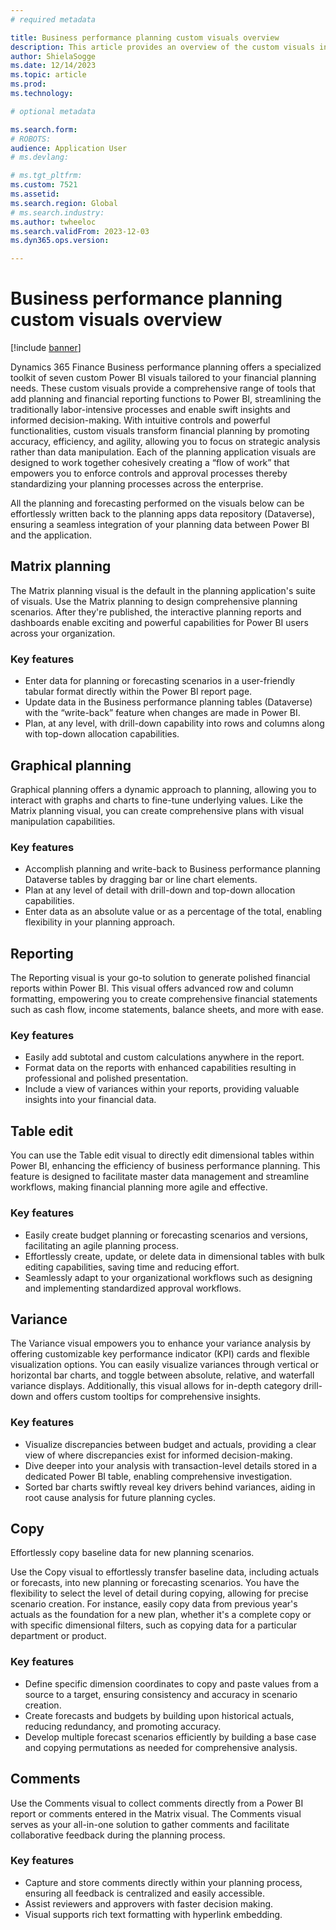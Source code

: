 ```yaml
---
# required metadata

title: Business performance planning custom visuals overview 
description: This article provides an overview of the custom visuals in the Business performance planning application.
author: ShielaSogge
ms.date: 12/14/2023
ms.topic: article
ms.prod: 
ms.technology: 

# optional metadata

ms.search.form: 
# ROBOTS: 
audience: Application User
# ms.devlang: 

# ms.tgt_pltfrm: 
ms.custom: 7521
ms.assetid: 
ms.search.region: Global
# ms.search.industry: 
ms.author: twheeloc
ms.search.validFrom: 2023-12-03
ms.dyn365.ops.version: 

---
```

# Business performance planning custom visuals overview 

[!include [banner](../includes/banner.md)]

Dynamics 365 Finance Business performance planning offers a specialized toolkit of seven custom Power BI visuals tailored to your financial planning needs. These custom visuals provide a comprehensive range of tools that add planning and financial reporting functions to Power BI, streamlining the traditionally labor-intensive processes and enable swift insights and informed decision-making. With intuitive controls and powerful functionalities, custom visuals transform financial planning by promoting accuracy, efficiency, and agility, allowing you to focus on strategic analysis rather than data manipulation. 
Each of the planning application visuals are designed to work together cohesively creating a “flow of work” that empowers you to enforce controls and approval processes thereby standardizing your planning processes across the enterprise. 

All the planning and forecasting performed on the visuals below can be effortlessly written back to the planning apps data repository (Dataverse), ensuring a seamless integration of your planning data between Power BI and the application.   

## Matrix planning 

The Matrix planning visual is the default in the planning application's suite of visuals. Use the Matrix planning to design comprehensive planning scenarios. After they're published, the interactive planning reports and dashboards enable exciting and powerful capabilities for Power BI users across your organization.  

### Key features

- Enter data for planning or forecasting scenarios in a user-friendly tabular format directly within the Power BI report page.
- Update data in the Business performance planning tables (Dataverse) with the “write-back” feature when changes are made in Power BI.
- Plan, at any level, with drill-down capability into rows and columns along with top-down allocation capabilities.  

## Graphical planning 

Graphical planning offers a dynamic approach to planning, allowing you to interact with graphs and charts to fine-tune underlying values. Like the Matrix planning visual, you can create comprehensive plans with visual manipulation capabilities. 

### Key features

- Accomplish planning and write-back to Business performance planning Dataverse tables by dragging bar or line chart elements.
- Plan at any level of detail with drill-down and top-down allocation capabilities.
- Enter data as an absolute value or as a percentage of the total, enabling flexibility in your planning approach. 

## Reporting 

The Reporting visual is your go-to solution to generate polished financial reports within Power BI. This visual offers advanced row and column formatting, empowering you to create comprehensive financial statements such as cash flow, income statements, balance sheets, and more with ease.  

### Key features

- Easily add subtotal and custom calculations anywhere in the report.
- Format data on the reports with enhanced capabilities resulting in professional and polished presentation.
- Include a view of variances within your reports, providing valuable insights into your financial data.  

## Table edit 

You can use the Table edit visual to directly edit dimensional tables within Power BI, enhancing the efficiency of business performance planning. This feature is designed to facilitate master data management and streamline workflows, making financial planning more agile and effective. 

### Key features 

- Easily create budget planning or forecasting scenarios and versions, facilitating an agile planning process.
- Effortlessly create, update, or delete data in dimensional tables with bulk editing capabilities, saving time and reducing effort.
- Seamlessly adapt to your organizational workflows such as designing and implementing standardized approval workflows. 

## Variance 

The Variance visual empowers you to enhance your variance analysis by offering customizable key performance indicator (KPI) cards and flexible visualization options. You can easily visualize variances through vertical or horizontal bar charts, and toggle between absolute, relative, and waterfall variance displays. Additionally, this visual allows for in-depth category drill-down and offers custom tooltips for comprehensive insights. 

### Key features 

- Visualize discrepancies between budget and actuals, providing a clear view of where discrepancies exist for informed decision-making.
- Dive deeper into your analysis with transaction-level details stored in a dedicated Power BI table, enabling comprehensive investigation.
- Sorted bar charts swiftly reveal key drivers behind variances, aiding in root cause analysis for future planning cycles. 

## Copy 

Effortlessly copy baseline data for new planning scenarios. 

Use the Copy visual to effortlessly transfer baseline data, including actuals or forecasts, into new planning or forecasting scenarios. You have the flexibility to select the level of detail during copying, allowing for precise scenario creation. For instance, easily copy data from previous year's actuals as the foundation for a new plan, whether it's a complete copy or with specific dimensional filters, such as copying data for a particular department or product. 

### Key features 

- Define specific dimension coordinates to copy and paste values from a source to a target, ensuring consistency and accuracy in scenario creation.
- Create forecasts and budgets by building upon historical actuals, reducing redundancy, and promoting accuracy.
- Develop multiple forecast scenarios efficiently by building a base case and copying permutations as needed for comprehensive analysis. 

## Comments 

Use the Comments visual to collect comments directly from a Power BI report or comments entered in the Matrix visual. The Comments visual serves as your all-in-one solution to gather comments and facilitate collaborative feedback during the planning process. 

### Key features

- Capture and store comments directly within your planning process, ensuring all feedback is centralized and easily accessible.
- Assist reviewers and approvers with faster decision making.
- Visual supports rich text formatting with hyperlink embedding.  
